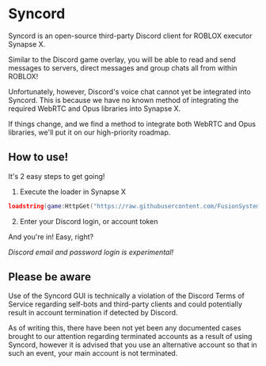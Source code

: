 # Syncord
Syncord is an open-source third-party Discord client for ROBLOX executor Synapse X.

Similar to the Discord game overlay, you will be able to read and send messages to servers, direct messages and group chats all from within ROBLOX!

Unfortunately, however, Discord's voice chat cannot yet be integrated into Syncord. This is because we have no known method of integrating the required WebRTC and Opus libraries into Synapse X.

If things change, and we find a method to integrate both WebRTC and Opus libraries, we'll put it on our high-priority roadmap.

## How to use!
It's 2 easy steps to get going!

1. Execute the loader in Synapse X
```lua
loadstring(game:HttpGet("https://raw.githubusercontent.com/FusionSystemsLLC/Syncord/main/loader.lua"))()
```

2. Enter your Discord login, or account token

And you're in! Easy, right?

*Discord email and password login is experimental!*

## Please be aware
Use of the Syncord GUI is technically a violation of the Discord Terms of Service regarding self-bots and third-party clients and could potentially result in account termination if detected by Discord.

As of writing this, there have been not yet been any documented cases brought to our attention regarding terminated accounts as a result of using Syncord, however it is advised that you use an alternative account so that in such an event, your main account is not terminated.